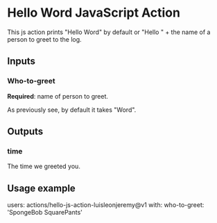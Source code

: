 # Hello Word JavaScript Action

This js action prints "Hello Word" by default or "Hello " + the name of a person to greet to the log.

## Inputs

### **Who-to-greet**

**Required**: name of person to greet.

As previously see, by default it takes "Word".

## Outputs

### **time**

The time we greeted you.

## Usage example

users: actions/hello-js-action-luisleonjeremy@v1
with:
    who-to-greet: 'SpongeBob SquarePants'